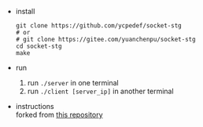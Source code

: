 * install
  ```shell
  git clone https://github.com/ycpedef/socket-stg
  # or
  # git clone https://gitee.com/yuanchenpu/socket-stg
  cd socket-stg
  make
  ```
* run  
  1. run `./server` in one terminal
  2. run `./client [server_ip]` in another terminal

* instructions  
  forked from [this repository](https://github.com/18atumnYoujin/socket-based-naive-game)
